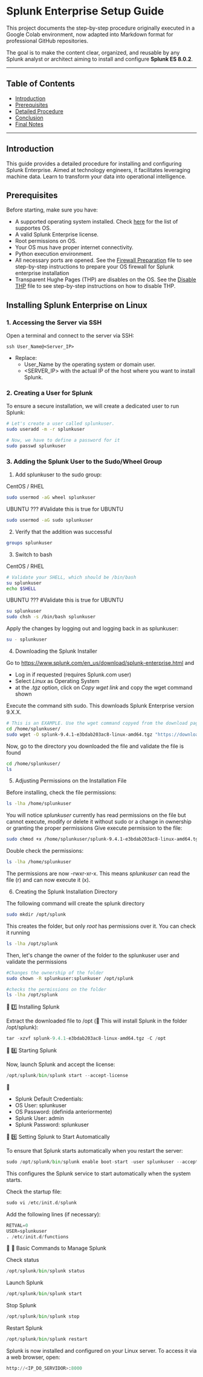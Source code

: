 # Splunk Enterprise Setup Guide


This project documents the step-by-step procedure originally executed in a Google Colab environment, now adapted into Markdown format for professional GitHub repositories.

The goal is to make the content clear, organized, and reusable by any Splunk analyst or architect aiming to install and configure **Splunk ES 8.0.2**.

---

## Table of Contents

- [Introduction](#introduction)
- [Prerequisites](#prerequisites)
- [Detailed Procedure](#detailed-procedure)
- [Conclusion](#conclusion)
- [Final Notes](#final-notes)

---

## Introduction

This guide provides a detailed procedure for installing and configuring Splunk Enterprise. Aimed at technology engineers, it facilitates leveraging machine data. Learn to transform your data into operational intelligence.

## Prerequisites

Before starting, make sure you have:

* A supported operating system installed. Check [here](https://docs.splunk.com/Documentation/Splunk/9.4.1/Installation/Systemrequirements) for the list of supportes OS.
* A valid Splunk Enterprise license.
* Root permissions on OS.
* Your OS mus have proper internet connectivity.
* Python execution environment.
* All necessary ports are opened. See the [Firewall Preparation](https://github.com/splunkcep/splunk_platform/blob/main/OS_preparation/FirewallPrep_EN.md) file to see step-by-step instructions to prepare your OS firewall for Splunk enterprise installation
* Transparent Hughe Pages (THP) are disables on the OS. See the [Disable THP](https://github.com/splunkcep/splunk_platform/blob/main/OS_preparation/Disable_THP_EN.md) file to see  step-by-step instructions on how to disable THP.


## Installing Splunk Enterprise on Linux

### 1. Accessing the Server via SSH

Open a terminal and connect to the server via SSH:

`ssh User_Name@<Server_IP>`

* Replace:
    * User_Name by the operating system or domain user.
    * <SERVER_IP> with the actual IP of the host where you want to install Splunk.


### 2. Creating a User for Splunk

To ensure a secure installation, we will create a dedicated user to run Splunk:

```bash
# Let's create a user called splunkuser.
sudo useradd -m -r splunkuser

# Now, we have to define a password for it
sudo passwd splunkuser
```


### 3. Adding the Splunk User to the Sudo/Wheel Group

1. Add splunkuser to the sudo group:

CentOS / RHEL
```bash
sudo usermod -aG wheel splunkuser
```

UBUNTU ??? #Validate this is true for UBUNTU
```bash
sudo usermod -aG sudo splunkuser
```

2. Verify that the addition was successful
```bash
groups splunkuser
```

3. Switch to bash

CentOS / RHEL
```bash
# Validate your SHELL, which should be /bin/bash
su splunkuser
echo $SHELL  
```


UBUNTU ??? #Validate this is true for UBUNTU
```bash
su splunkuser
sudo chsh -s /bin/bash splunkuser
```

Apply the changes by logging out and logging back in as splunkuser:
```bash
su - splunkuser
```

4. Downloading the Splunk Installer

Go to https://www.splunk.com/en_us/download/splunk-enterprise.html and
* Log in if requested (requires Splunk.com user)
* Select *Linux* as Operating System
* at the *.tgz* option, click on *Copy wget link* and copy the wget command shown


Execute the command sith sudo. This downloads Splunk Enterprise version 9.X.X.

```bash
# This is an EXAMPLE. Use the wget command copyed from the download page.
cd /home/splunkuser/
sudo wget -O splunk-9.4.1-e3bdab203ac8-linux-amd64.tgz "https://download.splunk.com/products/splunk/releases/9.4.1/linux/splunk-9.4.1-e3bdab203ac8-linux-amd64.tgz"
```

Now, go to the directory you downloaded the file and validate the file is found

```bash
cd /home/splunkuser/
ls
```

5. Adjusting Permissions on the Installation File

Before installing, check the file permissions:
```bash
ls -lha /home/splunkuser
```

You will notice *splunkuser* currently has read permissions on the file but cannot execute, modify or delete it without sudo or a change in ownership or granting the proper permissions
Give execute permission to the file:

```bash
sudo chmod +x /home/splunkuser/splunk-9.4.1-e3bdab203ac8-linux-amd64.tgz
```

Double check the permissions:


```bash
ls -lha /home/splunkuser
```
The permissions are now -rwxr-xr-x. This means *splunkuser* can read the file (r) and can now execute it (x).

6. Creating the Splunk Installation Directory

The following command will create the splunk directory
```bash
sudo mkdir /opt/splunk
```
This creates the folder, but only *root* has permissions over it. You can check it running

```bash
ls -lha /opt/splunk
```

Then, let's change the owner of the folder to the splunkuser user and validate the permissions


```bash
#Changes the ownership of the folder
sudo chown -R splunkuser:splunkuser /opt/splunk

#checks the permissions on the folder
ls -lha /opt/splunk
```



🔹 7️⃣ Installing Splunk

Extract the downloaded file to /opt
(📌 This will install Splunk in the folder /opt/splunk):


```python
tar -xzvf splunk-9.4.1-e3bdab203ac8-linux-amd64.tgz -C /opt
```

🔹 8️⃣ Starting Splunk

Now, launch Splunk and accept the license:


```python
/opt/splunk/bin/splunk start --accept-license
```

🔑
* Splunk Default Credentials:
*	OS User: splunkuser
*	OS Password: (definida anteriormente)
*	Splunk User: admin
*	Splunk Password: splunkuser

🔹 9️⃣ Setting Splunk to Start Automatically

To ensure that Splunk starts automatically when you restart the server:


```python
sudo /opt/splunk/bin/splunk enable boot-start -user splunkuser --accept-license --answer-yes --no-prompt
```

This configures the Splunk service to start automatically when the system starts.

Check the startup file:


```python
sudo vi /etc/init.d/splunk
```

Add the following lines (if necessary):


```python
RETVAL=0
USER=splunkuser
. /etc/init.d/functions
```

🔹 🔄 Basic Commands to Manage Splunk

Check status


```python
/opt/splunk/bin/splunk status
```

Launch Splunk


```python
/opt/splunk/bin/splunk start
```

Stop Splunk


```python
/opt/splunk/bin/splunk stop
```

Restart Splunk


```python
/opt/splunk/bin/splunk restart
```

Splunk is now installed and configured on your Linux server. To access it via a web browser, open:


```python
http://<IP_DO_SERVIDOR>:8000
```

